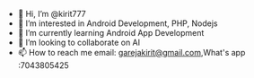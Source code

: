 - 👋 Hi, I’m @kirit777
- 👀 I’m interested in Android Development, PHP, Nodejs
- 🌱 I’m currently learning Android App Development 
- 💞️ I’m looking to collaborate on AI
- 📫 How to reach me email: garejakirit@gmail.com,What's app :7043805425

<!---
kirit777/kirit777 is a ✨ special ✨ repository because its `README.md` (this file) appears on your GitHub profile.
You can click the Preview link to take a look at your changes.
--->
